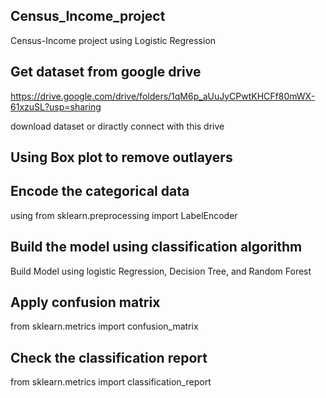 ## Census_Income_project
Census-Income project using Logistic Regression

## Get dataset from google drive ##
https://drive.google.com/drive/folders/1qM6p_aUuJyCPwtKHCFf80mWX-61xzuSL?usp=sharing

download dataset or diractly connect with this drive

## Using Box plot to remove outlayers

## Encode the categorical data
using from sklearn.preprocessing import LabelEncoder

## Build the model using classification algorithm
Build Model using logistic Regression, Decision Tree, and Random Forest

## Apply confusion matrix
from sklearn.metrics import confusion_matrix

## Check the classification report
from sklearn.metrics import classification_report

